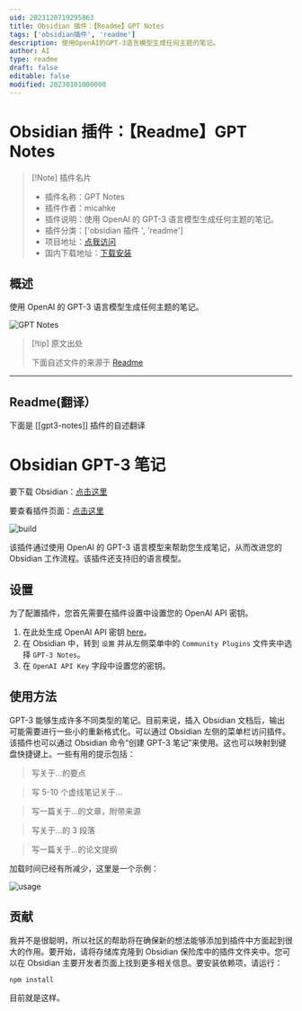 ```yaml
---
uid: 2023120719295863
title: Obsidian 插件：【Readme】GPT Notes
tags: ['obsidian插件', 'readme']
description: 使用OpenAI的GPT-3语言模型生成任何主题的笔记。
author: AI
type: readme
draft: false
editable: false
modified: 20230101000000
---
```


# Obsidian 插件：【Readme】GPT Notes

> [!Note] 插件名片
> - 插件名称：GPT Notes
> - 插件作者：micahke
> - 插件说明：使用 OpenAI 的 GPT-3 语言模型生成任何主题的笔记。
> - 插件分类：['obsidian 插件 ', 'readme']
> - 项目地址：[点我访问](https://github.com/micahke/obsidian-gpt3-notes)
> - 国内下载地址：[下载安装](https://pkmer.cn/products/plugin/pluginMarket/?gpt3-notes)

## 概述

使用 OpenAI 的 GPT-3 语言模型生成任何主题的笔记。

![GPT Notes](https://cdn.pkmer.cn/covers/gpt3-notes_new.gif)

> [!tip] 原文出处
>
>下面自述文件的来源于 [Readme](https://ghproxy.net/https://raw.githubusercontent.com/micahke/obsidian-gpt3-notes/master/README.md)
>

---

## Readme(翻译）

下面是 [[gpt3-notes]] 插件的自述翻译

# Obsidian GPT-3 笔记

要下载 Obsidian：[点击这里](https://www.obsidian.md)

要查看插件页面：[点击这里](https://obsidian.md/plugins?id=gpt3-notes)

![build](https://github.com/micahke/obsidian-gpt3-notes/actions/workflows/build.yml/badge.svg)

该插件通过使用 OpenAI 的 GPT-3 语言模型来帮助您生成笔记，从而改进您的 Obsidian 工作流程。该插件还支持旧的语言模型。

## 设置

为了配置插件，您首先需要在插件设置中设置您的 OpenAI API 密钥。

1. 在此处生成 OpenAI API 密钥 [here](https://beta.openai.com/account/api-keys)。
2. 在 Obsidian 中，转到 `设置` 并从左侧菜单中的 `Community Plugins` 文件夹中选择 `GPT-3 Notes`。
3. 在 `OpenAI API Key` 字段中设置您的密钥。

## 使用方法

GPT-3 能够生成许多不同类型的笔记。目前来说，插入 Obsidian 文档后，输出可能需要进行一些小的重新格式化。可以通过 Obsidian 左侧的菜单栏访问插件。该插件也可以通过 Obsidian 命令“创建 GPT-3 笔记”来使用。这也可以映射到键盘快捷键上。一些有用的提示包括：

> 写关于...的要点

> 写 5-10 个虚线笔记关于...

> 写一篇关于...的文章，附带来源

> 写关于...的 3 段落

> 写一篇关于...的论文提纲

加载时间已经有所减少，这里是一个示例：

![usage](https://cdn.pkmer.cn/covers/gpt3-notes_1_1.gif)

## 贡献

我并不是很聪明，所以社区的帮助将在确保新的想法能够添加到插件中方面起到很大的作用。要开始，请将存储库克隆到 Obsidian 保险库中的插件文件夹中。您可以在 Obsidian 主要开发者页面上找到更多相关信息。要安装依赖项，请运行：

```zsh
npm install
```

目前就是这样。
